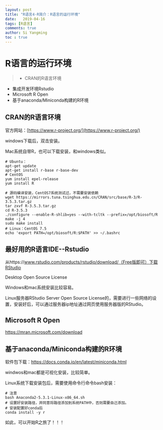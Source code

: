 ```yaml
---
layout: post
title: "R语言4-R简介：R语言的运行环境"
date:   2019-04-16
tags: [R语言]
comments: true
author: Si Yangming
toc : true
---
```

# R语言的运行环境
> * CRAN的R语言环境
* 集成开发环境Rstudio
* Microsoft R Open
* 基于anaconda/Miniconda构建的R环境
## CRAN的R语言环境
官方网站：[https://www.r-project.org/](https://www.r-project.org/)

windows下载后，双击安装。

Mac系统自带R，也可以下载安装，和windows类似。

```shell
# Ubuntu：
apt-get update
apt-get install r-base r-base-dev
# CentOS
yum install epel-release
yum install R
```
```shell
# 源码编译安装，CentOS7系统测试过，不需要安装依赖
wget https://mirrors.tuna.tsinghua.edu.cn/CRAN/src/base/R-3/R-3.5.3.tar.gz
tar zxvf R-3.5.3.tar.gz
cd R-3.5.3
./configure --enable-R-shlib=yes --with-tcltk --prefix=/opt/biosoft/R
make -j 4
sudo make install
# Linux：CentOS 7.5
echo 'export PATH=/opt/biosoft/R:$PATH' >> ~/.bashrc
```
## 最好用的R语言IDE--Rstudio
从https://www.rstudio.com/products/rstudio/download/（Free版即可）下载RStudio 

Desktop Open Source License

Windows和mac系统安装比较容易。

Linux服务器RStudio Server Open Source License的，需要进行一些网络的设置，安装好后，可以通过服务器ip地址通过网页使用服务器版的RStudio。

## Microsoft R Open
https://mran.microsoft.com/download
## 基于anaconda/Miniconda构建的R环境
软件包下载：https://docs.conda.io/en/latest/miniconda.html

windwos和mac都是可视化安装，比较简单。

Linux系统下载安装包后，需要使用命令行命令bash安装：

```shell
# 注意
bash Anaconda2-5.3.1-Linux-x86_64.sh
# 设置好安装路径，并同意将路径添加到系统PATH中，否则需要自己添加。
# 安装配置好conda后
conda install -y r
```
如此，可以开始R之旅了！！！
